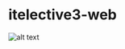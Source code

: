 # itelective3-web
![alt text]([http://url/to/img.png](https://www.gensancemcdo.org/wp-content/uploads/2020/07/Gensan_logo_new-removebg-preview-removebg-preview.png))
